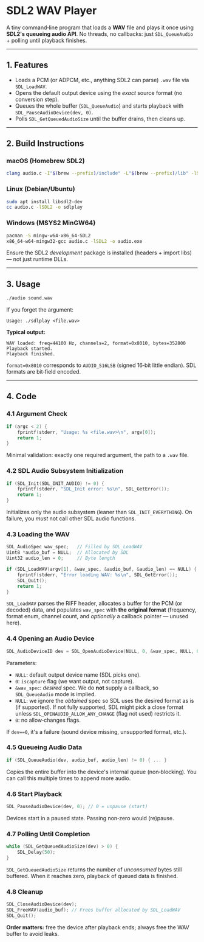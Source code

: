 # SDL2 WAV Player

A tiny command‑line program that loads a **WAV** file and plays it once using **SDL2's queueing audio API**. No threads, no callbacks: just `SDL_QueueAudio` + polling until playback finishes.

---

## 1. Features

* Loads a PCM (or ADPCM, etc., anything SDL2 can parse) `.wav` file via `SDL_LoadWAV`.
* Opens the default output device using the *exact* source format (no conversion step).
* Queues the whole buffer (`SDL_QueueAudio`) and starts playback with `SDL_PauseAudioDevice(dev, 0)`.
* Polls `SDL_GetQueuedAudioSize` until the buffer drains, then cleans up.

---

## 2. Build Instructions

### macOS (Homebrew SDL2)

```bash
clang audio.c -I"$(brew --prefix)/include" -L"$(brew --prefix)/lib" -lSDL2 -o sdlplay
```

### Linux (Debian/Ubuntu)

```bash
sudo apt install libsdl2-dev
cc audio.c -lSDL2 -o sdlplay
```

### Windows (MSYS2 MinGW64)

```bash
pacman -S mingw-w64-x86_64-SDL2
x86_64-w64-mingw32-gcc audio.c -lSDL2 -o audio.exe
```

Ensure the SDL2 *development* package is installed (headers + import libs) — not just runtime DLLs.

---

## 3. Usage

```bash
./audio sound.wav
```

If you forget the argument:

```
Usage: ./sdlplay <file.wav>
```

**Typical output:**

```
WAV loaded: freq=44100 Hz, channels=2, format=0x8010, bytes=352800
Playback started.
Playback finished.
```

`format=0x8010` corresponds to `AUDIO_S16LSB` (signed 16‑bit little endian). SDL formats are bit‑field encoded.

---

## 4. Code

### 4.1 Argument Check

```c
if (argc < 2) {
    fprintf(stderr, "Usage: %s <file.wav>\n", argv[0]);
    return 1;
}
```

Minimal validation: exactly one required argument, the path to a `.wav` file.

### 4.2 SDL Audio Subsystem Initialization

```c
if (SDL_Init(SDL_INIT_AUDIO) != 0) {
    fprintf(stderr, "SDL_Init error: %s\n", SDL_GetError());
    return 1;
}
```

Initializes only the audio subsystem (leaner than `SDL_INIT_EVERYTHING`). On failure, you *must* not call other SDL audio functions.

### 4.3 Loading the WAV

```c
SDL_AudioSpec wav_spec;   // Filled by SDL_LoadWAV
Uint8 *audio_buf = NULL;  // Allocated by SDL
Uint32 audio_len = 0;     // Byte length

if (SDL_LoadWAV(argv[1], &wav_spec, &audio_buf, &audio_len) == NULL) {
    fprintf(stderr, "Error loading WAV: %s\n", SDL_GetError());
    SDL_Quit();
    return 1;
}
```

`SDL_LoadWAV` parses the RIFF header, allocates a buffer for the PCM (or decoded) data, and populates `wav_spec` with **the original format** (frequency, format enum, channel count, and *optionally* a callback pointer — unused here).

### 4.4 Opening an Audio Device

```c
SDL_AudioDeviceID dev = SDL_OpenAudioDevice(NULL, 0, &wav_spec, NULL, 0);
```

Parameters:

* `NULL`: default output device name (SDL picks one).
* `0`: `iscapture` flag (we want output, not capture).
* `&wav_spec`: *desired* spec. We do **not** supply a callback, so `SDL_QueueAudio` mode is implied.
* `NULL`: we ignore the *obtained* spec so SDL uses the desired format as is (if supported). If not fully supported, SDL might pick a close format unless `SDL_OPENAUDIO_ALLOW_ANY_CHANGE` (flag not used) restricts it.
* `0`: no allow‑changes flags.

If `dev==0`, it's a failure (sound device missing, unsupported format, etc.).

### 4.5 Queueing Audio Data

```c
if (SDL_QueueAudio(dev, audio_buf, audio_len) != 0) { ... }
```

Copies the entire buffer into the device's internal queue (non‑blocking). You can call this multiple times to append more audio.

### 4.6 Start Playback

```c
SDL_PauseAudioDevice(dev, 0); // 0 = unpause (start)
```

Devices start in a paused state. Passing non‑zero would (re)pause.

### 4.7 Polling Until Completion

```c
while (SDL_GetQueuedAudioSize(dev) > 0) {
    SDL_Delay(50);
}
```

`SDL_GetQueuedAudioSize` returns the number of *unconsumed* bytes still buffered. When it reaches zero, playback of queued data is finished.

### 4.8 Cleanup

```c
SDL_CloseAudioDevice(dev);
SDL_FreeWAV(audio_buf); // Frees buffer allocated by SDL_LoadWAV
SDL_Quit();
```

**Order matters:** free the device after playback ends; always free the WAV buffer to avoid leaks.